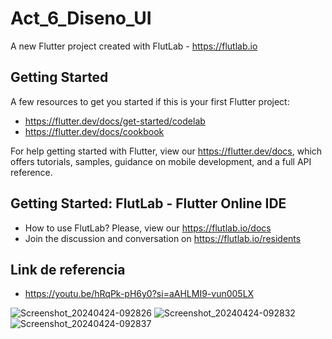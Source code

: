 # Act_6_Diseno_UI

A new Flutter project created with FlutLab - https://flutlab.io

## Getting Started

A few resources to get you started if this is your first Flutter project:

- https://flutter.dev/docs/get-started/codelab
- https://flutter.dev/docs/cookbook

For help getting started with Flutter, view our
https://flutter.dev/docs, which offers tutorials,
samples, guidance on mobile development, and a full API reference.

## Getting Started: FlutLab - Flutter Online IDE

- How to use FlutLab? Please, view our https://flutlab.io/docs
- Join the discussion and conversation on https://flutlab.io/residents

## Link de referencia

- https://youtu.be/hRqPk-pH6y0?si=aAHLMI9-vun005LX

![Screenshot_20240424-092826](https://github.com/Chris12066/Act_6_Diseno_UII/assets/143772165/580484d6-41f6-415a-b1b0-fa4f242adc7b)
![Screenshot_20240424-092832](https://github.com/Chris12066/Act_6_Diseno_UII/assets/143772165/3f0e08d2-29c5-4691-bd48-6e2ea45fbef0)
![Screenshot_20240424-092837](https://github.com/Chris12066/Act_6_Diseno_UII/assets/143772165/a2cf8d79-86c7-45de-b171-32c8e41244b2)
